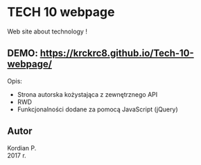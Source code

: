 # TECH 10 webpage
Web site about technology !

## DEMO: https://krckrc8.github.io/Tech-10-webpage/


Opis:
* Strona autorska kożystająca z zewnętrznego API
* RWD
* Funkcjonalności dodane za pomocą JavaScript (jQuery)

## Autor
Kordian P.   
2017 r. 

